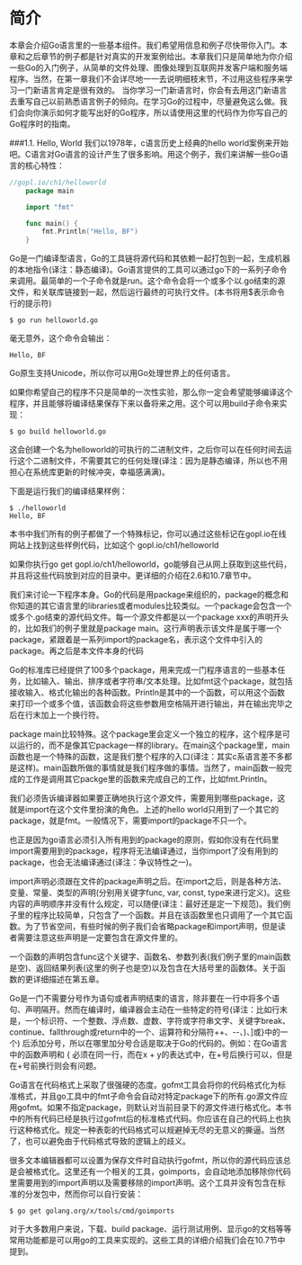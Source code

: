 # 简介

本章会介绍Go语言里的一些基本组件。我们希望用信息和例子尽快带你入门。本章和之后章节的例子都是针对真实的开发案例给出。本章我们只是简单地为你介绍一些Go的入门例子，从简单的文件处理、图像处理到互联网并发客户端和服务端程序。当然，在第一章我们不会详尽地一一去说明细枝末节，不过用这些程序来学习一门新语言肯定是很有效的。
当你学习一门新语言时，你会有去用这门新语言去重写自己以前熟悉语言例子的倾向。在学习Go的过程中，尽量避免这么做。我们会向你演示如何才能写出好的Go程序，所以请使用这里的代码作为你写自己的Go程序时的指南。

###1.1. Hello, World
我们以1978年，c语言历史上经典的hello world案例来开始吧。C语言对Go语言的设计产生了很多影响。用这个例子，我们来讲解一些Go语言的核心特性：

```go
//gopl.io/ch1/helloworld
    package main

    import "fmt"

    func main() {
        fmt.Println("Hello, BF")
    }
```

Go是一门编译型语言，Go的工具链将源代码和其依赖一起打包到一起，生成机器的本地指令(译注：静态编译)。Go语言提供的工具可以通过go下的一系列子命令来调用。最简单的一个子命令就是run。这个命令会将一个或多个以.go结束的源文件，和关联库链接到一起，然后运行最终的可执行文件。(本书将用$表示命令行的提示符)

```
$ go run helloworld.go
```
毫无意外，这个命令会输出：
```
Hello, BF
```

Go原生支持Unicode，所以你可以用Go处理世界上的任何语言。

如果你希望自己的程序不只是简单的一次性实验，那么你一定会希望能够编译这个程序，并且能够将编译结果保存下来以备将来之用。这个可以用build子命令来实现：
```
$ go build helloworld.go
```
这会创建一个名为helloworld的可执行的二进制文件，之后你可以在任何时间去运行这个二进制文件，不需要其它的任何处理(译注：因为是静态编译，所以也不用担心在系统库更新的时候冲突，幸福感满满)。

下面是运行我们的编译结果样例：
```
$ ./helloworld
Hello, BF
```

本书中我们所有的例子都做了一个特殊标记，你可以通过这些标记在gopl.io在线网站上找到这些样例代码，比如这个 gopl.io/ch1/helloworld

如果你执行go get gopl.io/ch1/helloworld，go能够自己从网上获取到这些代码，并且将这些代码放到对应的目录中。更详细的介绍在2.6和10.7章节中。

我们来讨论一下程序本身。Go的代码是用package来组织的，package的概念和你知道的其它语言里的libraries或者modules比较类似。一个package会包含一个或多个.go结束的源代码文件。每一个源文件都是以一个package xxx的声明开头的，比如我们的例子里就是package main。这行声明表示该文件是属于哪一个package，紧跟着是一系列import的package名，表示这个文件中引入的package。再之后是本文件本身的代码

Go的标准库已经提供了100多个package，用来完成一门程序语言的一些基本任务，比如输入、输出、排序或者字符串/文本处理。比如fmt这个package，就包括接收输入、格式化输出的各种函数。Println是其中的一个函数，可以用这个函数来打印一个或多个值，该函数会将这些参数用空格隔开进行输出，并在输出完毕之后在行末加上一个换行符。

package main比较特殊。这个package里会定义一个独立的程序，这个程序是可以运行的，而不是像其它package一样的library。在main这个package里，main函数也是一个特殊的函数，这是我们整个程序的入口(译注：其实c系语言差不多都是这样)。main函数所做的事情就是我们程序做的事情。当然了，main函数一般完成的工作是调用其它packge里的函数来完成自己的工作，比如fmt.Println。

我们必须告诉编译器如果要正确地执行这个源文件，需要用到哪些package，这就是import在这个文件里扮演的角色。上述的hello world只用到了一个其它的package，就是fmt。一般情况下，需要import的package不只一个。

也正是因为go语言必须引入所有用到的package的原则，假如你没有在代码里import需要用到的package，程序将无法编译通过，当你import了没有用到的package，也会无法编译通过(译注：争议特性之一)。

import声明必须跟在文件的package声明之后。在import之后，则是各种方法、变量、常量、类型的声明(分别用关键字func, var, const, type来进行定义)。这些内容的声明顺序并没有什么规定，可以随便(译注：最好还是定一下规范)。我们例子里的程序比较简单，只包含了一个函数。并且在该函数里也只调用了一个其它函数。为了节省空间，有些时候的例子我们会省略package和import声明，但是读者需要注意这些声明是一定要包含在源文件里的。

一个函数的声明包含func这个关键字、函数名、参数列表(我们例子里的main函数是空)、返回结果列表(这里的例子也是空)以及包含在大括号里的函数体。关于函数的更详细描述在第五章。

Go是一门不需要分号作为语句或者声明结束的语言，除非要在一行中将多个语句、声明隔开。然而在编译时，编译器会主动在一些特定的符号(译注：比如行末是，一个标识符、一个整数、浮点数、虚数、字符或字符串文字、关键字break、continue、fallthrough或return中的一个、运算符和分隔符++、--、)、]或}中的一个) 后添加分号，所以在哪里加分号合适是取决于Go的代码的。例如：在Go语言中的函数声明和 { 必须在同一行，而在x + y的表达式中，在+号后换行可以，但是在+号前换行则会有问题。

Go语言在代码格式上采取了很强硬的态度。gofmt工具会将你的代码格式化为标准格式，并且go工具中的fmt子命令会自动对特定package下的所有.go源文件应用gofmt。如果不指定package，则默认对当前目录下的源文件进行格式化。本书中的所有代码已经是执行过gofmt后的标准格式代码。你应该在自己的代码上也执行这种格式化。规定一种表彰的代码格式可以规避掉无尽的无意义的撕逼。当然了，也可以避免由于代码格式导致的逻辑上的歧义。


很多文本编辑器都可以设置为保存文件时自动执行gofmt，所以你的源代码应该总是会被格式化。这里还有一个相关的工具，goimports，会自动地添加移除你代码里需要用到的import声明以及需要移除的import声明。这个工具并没有包含在标准的分发包中，然而你可以自行安装：
```
$ go get golang.org/x/tools/cmd/goimports
```

对于大多数用户来说，下载、build package、运行测试用例、显示go的文档等等常用功能都是可以用go的工具来实现的。这些工具的详细介绍我们会在10.7节中提到。


